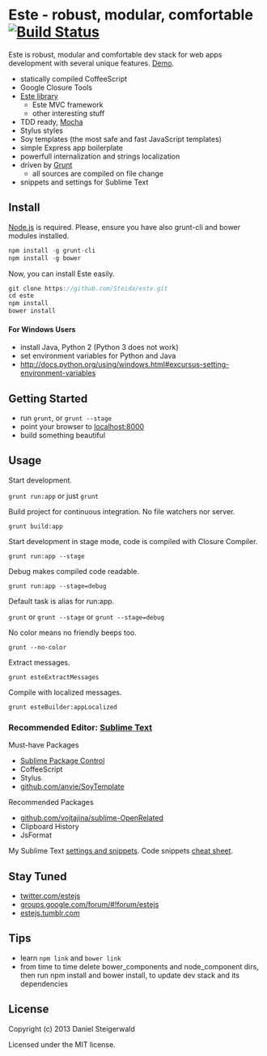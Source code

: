# Este - robust, modular, comfortable [![Build Status](https://secure.travis-ci.org/Steida/este.png?branch=master)](http://travis-ci.org/Steida/este)

Este is robust, modular and comfortable dev stack for web apps development with several unique features. [Demo](http://este.jit.su).

  - statically compiled CoffeeScript
  - Google Closure Tools
  - [Este library](https://github.com/Steida/este-library)
    - Este MVC framework
    - other interesting stuff
  - TDD ready, [Mocha](http://visionmedia.github.io/mocha)
  - Stylus styles
  - Soy templates (the most safe and fast JavaScript templates)
  - simple Express app boilerplate
  - powerfull internalization and strings localization
  - driven by [Grunt](http://gruntjs.com)
    - all sources are compiled on file change
  - snippets and settings for Sublime Text

## Install
  [Node.js](http://nodejs.org) is required. Please, ensure you have also grunt-cli and bower modules installed.
  ```javascript
  npm install -g grunt-cli
  npm install -g bower
  ```

  Now, you can install Este easily.

  ```javascript
  git clone https://github.com/Steida/este.git
  cd este
  npm install
  bower install
  ```

#### For Windows Users
  - install Java, Python 2 (Python 3 does not work)
  - set environment variables for Python and Java
  - http://docs.python.org/using/windows.html#excursus-setting-environment-variables

## Getting Started
  - run ```grunt```, or ```grunt --stage```
  - point your browser to [localhost:8000](http://localhost:8000/)
  - build something beautiful

## Usage

Start development.

```grunt run:app``` or just ```grunt```

Build project for continuous integration. No file watchers nor server.

```grunt build:app```

Start development in stage mode, code is compiled with Closure Compiler.

```grunt run:app --stage```

Debug makes compiled code readable.

```grunt run:app --stage=debug```

Default task is alias for run:app.

```grunt``` or ```grunt --stage``` or ```grunt --stage=debug```

No color means no friendly beeps too.

```grunt --no-color```

Extract messages.

```grunt esteExtractMessages```

Compile with localized messages.

```grunt esteBuilder:appLocalized```

### Recommended Editor: [Sublime Text](http://www.sublimetext.com)

Must-have Packages

  - [Sublime Package Control](http://wbond.net/sublime_packages/package_control)
  - CoffeeScript
  - Stylus
  - [github.com/anvie/SoyTemplate](https://github.com/anvie/SoyTemplate)

Recommended Packages

  - [github.com/vojtajina/sublime-OpenRelated](https://github.com/vojtajina/sublime-OpenRelated)
  - Clipboard History
  - JsFormat

My Sublime Text [settings and snippets](https://github.com/Steida/Sublimetext-user-settings).
Code snippets [cheat sheet](http://estejs.tumblr.com/post/29363589575/este-js-sublime-text-code-snippets-cheat-sheet).

## Stay Tuned

  - [twitter.com/estejs](https://twitter.com/estejs)
  - [groups.google.com/forum/#!forum/estejs](https://groups.google.com/forum/#!forum/estejs)
  - [estejs.tumblr.com](http://estejs.tumblr.com)

## Tips

  - learn ```npm link``` and ```bower link```
  - from time to time delete bower_components and node_component dirs, then run npm install and bower install, to update dev stack and its dependencies


## License
Copyright (c) 2013 Daniel Steigerwald

Licensed under the MIT license.